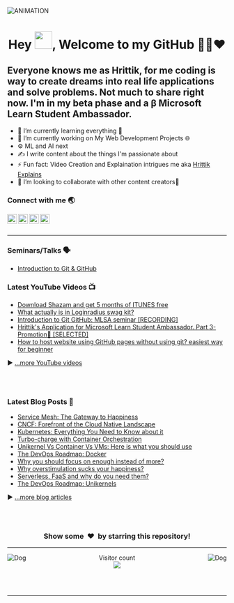 <img  alt="ANIMATION" src="abcd.gif"></img>


### 
<h1 align="center">Hey <img src="Hi.gif" width="40px" />, Welcome to my GitHub 👨‍💻❤️</h1>

## Everyone knows me as Hrittik, for me coding is way to create dreams into real life applications and solve problems. Not much to share right now. I'm in my beta phase and a β Microsoft Learn Student Ambassador. 

<ul>
    <li>🌱 I’m currently learning everything 🤣 </li>
    <li>🔭 I’m currently working on My Web Development Projects 🌐</li>
    <li>⚙ ML and AI next</li>
    <li>✍ I write content about the things I'm passionate about </li>
    <li>⚡ Fun fact: Video Creation and Explaination intrigues me aka <a href="https://www.youtube.com/hrittikexplains/">Hrittik Explains</a></li>
    <li>👯 I’m looking to collaborate with other content creators🤩</li>
</ul>


### Connect with me 🌏

[<img align="left" alt=" LinkedIn" width="22px" src="https://cdn.jsdelivr.net/npm/simple-icons@v3/icons/linkedin.svg" />][linkedin]
[<img align="left" alt=" MLSA" width="22px" src="https://cdn.jsdelivr.net/npm/simple-icons@v3/icons/microsoft.svg" />][MLSA]
[<img align="left" alt=" YouTube" width="22px" src="https://cdn.jsdelivr.net/npm/simple-icons@v3/icons/youtube.svg" />][youtube]
[<img align="left" alt=" Twitter" width="22px" src="https://cdn.jsdelivr.net/npm/simple-icons@v3/icons/twitter.svg" />][twitter]


<br />
<br />

---
### Seminars/Talks 🗣
- [Introduction to Git & GitHub](https://www.youtube.com/watch?v=IbJ0ytco3Q8)

### Latest YouTube Videos 📺
<!-- YOUTUBE:START -->
- [Download Shazam and get 5 months of ITUNES free](https://www.youtube.com/watch?v=eZQQ5ef7nsM)
- [What actually is in Loginradius swag kit?](https://www.youtube.com/watch?v=4W3g0x_vPRw)
- [Introduction to Git GitHub: MLSA seminar [RECORDING]](https://www.youtube.com/watch?v=IbJ0ytco3Q8)
- [Hrittik's Application for Microsoft Learn Student Ambassador. Part 3- Promotion🤗 [SELECTED]](https://www.youtube.com/watch?v=fw4aG2aDLs4)
- [How to host website using GitHub pages without using git? easiest way for beginner](https://www.youtube.com/watch?v=kZa9aBoZK_Q)
<!-- YOUTUBE:END -->
▶ [...more YouTube videos](https://www.youtube.com/channel/UC1Hcs44hqebvjvTeJuVEi2A?sub_confirmation=1)



<br />
<br />


### Latest Blog Posts 📝
<!-- BLOG-POST-LIST:START -->
- [Service Mesh: The Gateway to Happiness](https://www.p3r.one/service-mesh/)
- [CNCF: Forefront of the Cloud Native Landscape](https://www.p3r.one/cncf-cloud-native-computing-foundation/)
- [Kubernetes: Everything You Need to Know about it](https://www.p3r.one/kubernetes-from-google/)
- [Turbo-charge with Container Orchestration](https://www.p3r.one/container-orchestration/)
- [Unikernel Vs Container Vs VMs: Here is what you should use](https://www.p3r.one/unikernel-vs-container-vs-vms/)
- [The DevOps Roadmap: Docker](https://www.p3r.one/the-devops-roadmap-docker/)
- [Why you should focus on enough instead of more?](https://www.p3r.one/why-you-should-focus-on-enough-instead-of-more/)
- [Why overstimulation sucks your happiness?](https://www.p3r.one/why-overstimulation-sucks-your-happiness/)
- [Serverless, FaaS and why do you need them?](https://www.p3r.one/serverless-faas-and-why-do-you-need-them/)
- [The DevOps Roadmap: Unikernels](https://www.p3r.one/the-devops-roadmap-unikernels/)
<!-- BLOG-POST-LIST:END -->
▶ [...more blog articles](https://www.p3r.one/author/hrittik/)

<br />
<br />
<h3 align="center">Show some &nbsp;❤️&nbsp; by starring this repository!</h3>

---
<img align="left" alt="Dog" width="" src="tenor.gif" />
<img align="right" alt="Dog" width="" src="tenor.gif" />
<p align="center"> 
  Visitor count<br>
  <img src="https://profile-counter.glitch.me/hritikhere/count.svg" />
</p>

<br />
<br />

---


[twitter]: https://twitter.com/hrittikhere
[youtube]: https://www.youtube.com/channel/UC1Hcs44hqebvjvTeJuVEi2A?sub_confirmation=1
[linkedin]: https://linkedin.com/in/hrittikhere
[MLSA]: https://studentambassadors.microsoft.com/en-US/profile/90461
[blog]:https://www.p3r.one/author/hrittik/


<!-- Hope you Have a Nice Day. Let's collab and connect using these links 😋 -->

